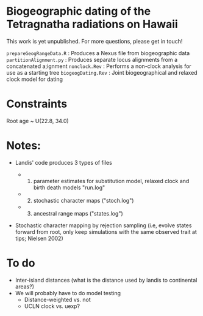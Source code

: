 # Biogeographic dating of the Tetragnatha radiations on Hawaii 
This work is yet unpublished. For more questions, please get in touch!


`prepareGeogRangeData.R` 	: Produces a Nexus file from biogeographic data
`partitionAlignment.py` 	: Produces separate locus alignments from a concatenated a;ignment
`nonclock.Rev`				: Performs a non-clock analysis for use as a starting tree
`biogeogDating.Rev` 		: Joint biogeographical and relaxed clock model for dating


# Constraints
Root age ~ U(22.8, 34.0)

# Notes:
- Landis' code produces 3 types of files
    - 1) parameter estimates for substitution model, relaxed clock and birth death models "run.log"
    - 2) stochastic character maps ("stoch.log")
    - 3) ancestral range maps ("states.log")

- Stochastic character mapping by rejection sampling (i.e, evolve states forward from root, only keep simulations with the same observed trait at tips; Nielsen 2002)



# To do
- Inter-island distances (what is the distance used by landis to continental areas?)
- We will probably have to do model testing
	- Distance-weighted vs. not
	- UCLN clock vs. uexp?